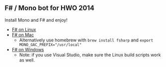 ## F# / Mono bot for HWO 2014

Install Mono and F# and enjoy!

- [F# on Linux](http://fsharp.org/use/linux/)
- [F# on Mac](http://fsharp.org/use/mac/)
  - Alternatively use homebrew with `brew install fsharp` and `export MONO_GAC_PREFIX="/usr/local"`
- [F# on Windows](http://fsharp.org/use/windows/)
  - Note: if you use Visual Studio, make sure the Linux build scripts work as well.